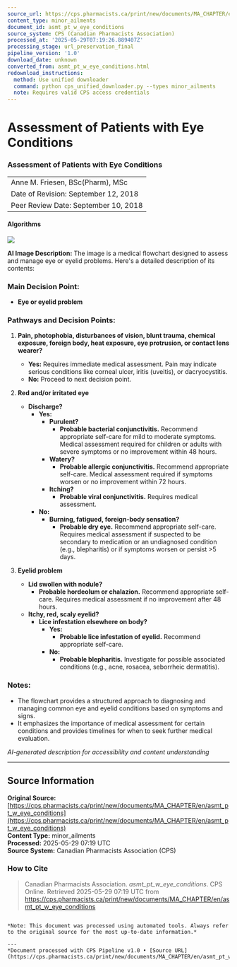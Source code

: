 ```yaml
---
source_url: https://cps.pharmacists.ca/print/new/documents/MA_CHAPTER/en/asmt_pt_w_eye_conditions
content_type: minor_ailments
document_id: asmt_pt_w_eye_conditions
source_system: CPS (Canadian Pharmacists Association)
processed_at: '2025-05-29T07:19:26.889407Z'
processing_stage: url_preservation_final
pipeline_version: '1.0'
download_date: unknown
converted_from: asmt_pt_w_eye_conditions.html
redownload_instructions:
  method: Use unified downloader
  command: python cps_unified_downloader.py --types minor_ailments
  note: Requires valid CPS access credentials
---
```


# Assessment of Patients with Eye Conditions

### Assessment of Patients with Eye Conditions

|  |
| --- |
| Anne M. Friesen, BSc(Pharm), MSc |
| Date of Revision: September 12, 2018 |
| Peer Review Date: September 10, 2018 |


#### Algorithms

![](images/assessmentpatientseyeconditionspsc_asspateyecon.gif)


**AI Image Description:**
The image is a medical flowchart designed to assess and manage eye or eyelid problems. Here's a detailed description of its contents:

### Main Decision Point:
- **Eye or eyelid problem**

### Pathways and Decision Points:

1. **Pain, photophobia, disturbances of vision, blunt trauma, chemical exposure, foreign body, heat exposure, eye protrusion, or contact lens wearer?**
   - **Yes:** Requires immediate medical assessment. Pain may indicate serious conditions like corneal ulcer, iritis (uveitis), or dacryocystitis.
   - **No:** Proceed to next decision point.

2. **Red and/or irritated eye**
   - **Discharge?**
     - **Yes:** 
       - **Purulent?** 
         - **Probable bacterial conjunctivitis.** Recommend appropriate self-care for mild to moderate symptoms. Medical assessment required for children or adults with severe symptoms or no improvement within 48 hours.
       - **Watery?**
         - **Probable allergic conjunctivitis.** Recommend appropriate self-care. Medical assessment required if symptoms worsen or no improvement within 72 hours.
       - **Itching?**
         - **Probable viral conjunctivitis.** Requires medical assessment.
     - **No:** 
       - **Burning, fatigued, foreign-body sensation?**
         - **Probable dry eye.** Recommend appropriate self-care. Requires medical assessment if suspected to be secondary to medication or an undiagnosed condition (e.g., blepharitis) or if symptoms worsen or persist >5 days.

3. **Eyelid problem**
   - **Lid swollen with nodule?**
     - **Probable hordeolum or chalazion.** Recommend appropriate self-care. Requires medical assessment if no improvement after 48 hours.
   - **Itchy, red, scaly eyelid?**
     - **Lice infestation elsewhere on body?**
       - **Yes:** 
         - **Probable lice infestation of eyelid.** Recommend appropriate self-care.
       - **No:** 
         - **Probable blepharitis.** Investigate for possible associated conditions (e.g., acne, rosacea, seborrheic dermatitis).

### Notes:
- The flowchart provides a structured approach to diagnosing and managing common eye and eyelid conditions based on symptoms and signs.
- It emphasizes the importance of medical assessment for certain conditions and provides timelines for when to seek further medical evaluation.

*AI-generated description for accessibility and content understanding*



---

## Source Information

**Original Source:** [https://cps.pharmacists.ca/print/new/documents/MA_CHAPTER/en/asmt_pt_w_eye_conditions](https://cps.pharmacists.ca/print/new/documents/MA_CHAPTER/en/asmt_pt_w_eye_conditions)  
**Content Type:** minor_ailments  
**Processed:** 2025-05-29 07:19 UTC  
**Source System:** Canadian Pharmacists Association (CPS)

### How to Cite
> Canadian Pharmacists Association. *asmt_pt_w_eye_conditions*. 
> CPS Online. Retrieved 2025-05-29 07:19 UTC from https://cps.pharmacists.ca/print/new/documents/MA_CHAPTER/en/asmt_pt_w_eye_conditions


```

*Note: This document was processed using automated tools. Always refer to the original source for the most up-to-date information.*

---
*Document processed with CPS Pipeline v1.0 • [Source URL](https://cps.pharmacists.ca/print/new/documents/MA_CHAPTER/en/asmt_pt_w_eye_conditions)*
